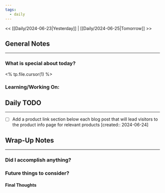```yaml
---
tags:
  - daily
---
```

<< [[Daily/2024-06-23|Yesterday]] |  [[Daily/2024-06-25|Tomorrow]] >>

## General Notes
---
### What is special about today?
<% tp.file.cursor(1) %>

### Learning/Working On:



## Daily TODO
---
- [ ] Add a product link section below each blog post that will lead visitors to the product info page for relevant products  [created:: 2024-06-24]



## Wrap-Up Notes
---
### Did I accomplish anything?
### Future things to consider?
#### Final Thoughts

